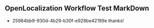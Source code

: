 ## OpenLocalization Workflow Test MarkDown
* 25984bb9-930d-4b29-b30f-e928be42199e thanks!

<!--HONumber=Jul16_HO3-->


